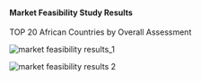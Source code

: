 #### Market Feasibility Study Results

TOP 20 African Countries by Overall Assessment


![market feasibility results_1](./img/market_feasibility_results_1.png "image_tooltip")

![market feasibility results 2](./img/market_feasibility_results_2.png "image_tooltip")